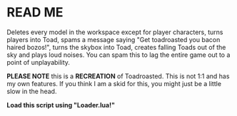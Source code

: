 # READ ME

Deletes every model in the workspace except for player characters, turns players into Toad, spams a message saying "Get toadroasted you bacon haired bozos!", turns the skybox into Toad, creates falling Toads out of the sky and plays loud noises. You can spam this to lag the entire game out to a point of unplayability.

**PLEASE NOTE** this is a **RECREATION** of Toadroasted. This is not 1:1 and has my own features. If you think I am a skid for this, you might just be a little slow in the head.

**Load this script using "Loader.lua!"**